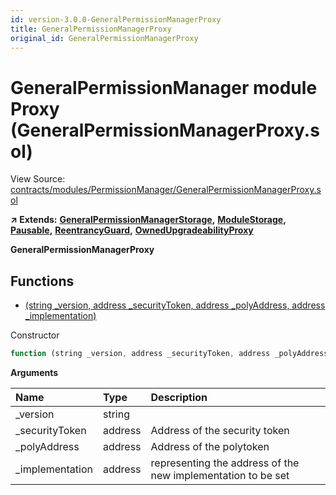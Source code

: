 ```yaml
---
id: version-3.0.0-GeneralPermissionManagerProxy
title: GeneralPermissionManagerProxy
original_id: GeneralPermissionManagerProxy
---
```


# GeneralPermissionManager module Proxy \(GeneralPermissionManagerProxy.sol\)

View Source: [contracts/modules/PermissionManager/GeneralPermissionManagerProxy.sol](https://github.com/remon-nashid/polymath-core/tree/0c5593835be9dcec69d8de5b12eb17bc7cd77adc/contracts/modules/PermissionManager/GeneralPermissionManagerProxy.sol)

**↗ Extends:** [**GeneralPermissionManagerStorage**](generalpermissionmanagerstorage.md)**,** [**ModuleStorage**](modulestorage.md)**,** [**Pausable**](pausable.md)**,** [**ReentrancyGuard**](reentrancyguard.md)**,** [**OwnedUpgradeabilityProxy**](ownedupgradeabilityproxy.md)

**GeneralPermissionManagerProxy**

## Functions

* [\(string \_version, address \_securityToken, address \_polyAddress, address \_implementation\)](generalpermissionmanagerproxy.md)

Constructor

```javascript
function (string _version, address _securityToken, address _polyAddress, address _implementation) public nonpayable ModuleStorage
```

**Arguments**

| Name | Type | Description |
| :--- | :--- | :--- |
| \_version | string |  |
| \_securityToken | address | Address of the security token |
| \_polyAddress | address | Address of the polytoken |
| \_implementation | address | representing the address of the new implementation to be set |

